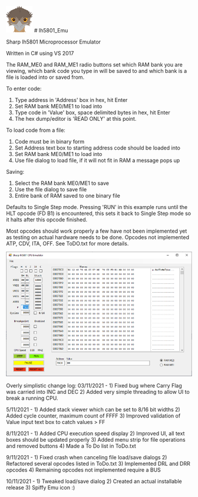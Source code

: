 ![Prerelease UI](/Images/emu72.png) # lh5801_Emu

Sharp lh5801 Microprocessor Emulator  

Written in C# using VS 2017

The RAM_ME0 and RAM_ME1 radio buttons set which RAM bank you are viewing,
which bank code you type in will be saved to and which bank is a file
is loaded into or saved from.

To enter code:
1) Type address in 'Address' box in hex, hit Enter
2) Set RAM bank ME0/ME1 to load into
3) Type code in 'Value' box, space delimited bytes in hex, hit Enter
4) The hex dump/editor is 'READ ONLY' at this point.

To load code from a file:
1) Code must be in binary form
2) Set Address text box to starting address code should be loaded into
3) Set RAM bank ME0/ME1 to load into
4) Use file dialog to load file, if it will not fit in RAM a message pops up

Saving:
1) Select the RAM bank ME0/ME1 to save
2) Use the file dialog to save file
3) Entire bank of RAM saved to one binary file

Defaults to Single Step mode. Pressing 'RUN' in this example runs until
the HLT opcode (FD B1) is encountered, this sets it back to Single Step mode
so it halts after this opcode finished.

Most opcodes should work properly a few have not been implemented yet
as testing on actual hardware needs to be done. Opcodes not implemented
ATP, CDV, ITA, OFF. See ToDO.txt for more details.

![Prerelease UI](/Images/lh5801_Emu_V0.5.png)

Overly simplistic change log:
03/11/2021 - 1) Fixed bug where Carry Flag was carried into INC and DEC
             2) Added very simple threading to allow UI to break a running CPU.
             
5/11/2021  - 1) Added stack viewer which can be set to 8/16 bit widths
             2) Added cycle counter, maximum count of FFFF
             3) Improved validation of Value input text box to catch values > FF

8/11/2021  - 1) Added CPU execution speed display
             2) Improved UI, all text boxes should be updated properly
             3) Added menu strip for file operations and removed buttons
             4) Made a To Do list in ToDo.txt

9/11/2021  - 1) Fixed crash when canceling file load/save dialogs
             2) Refactored several opcodes listed in ToDo.txt
             3) Implemented DRL and DRR opcodes
             4) Remaining opcodes not implemented require a BUS

10/11/2021 - 1) Tweaked load/save dialog 
             2) Created an actual installable release
             3) Spiffy Emu icon :)